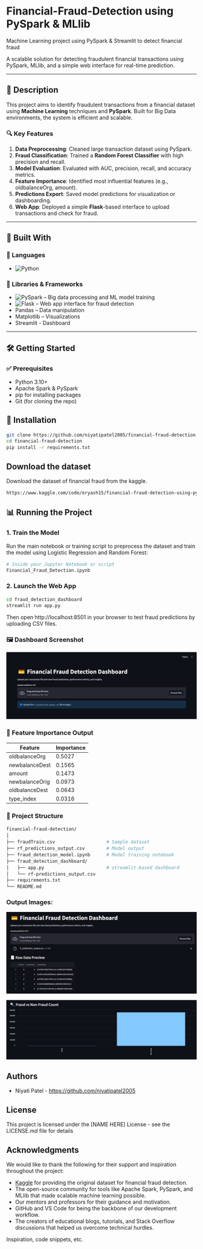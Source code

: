# Financial-Fraud-Detection using PySpark & MLlib
Machine Learning project using PySpark &amp; Streamlit to detect financial fraud


A scalable solution for detecting fraudulent financial transactions using PySpark, MLlib, and a simple web interface for real-time prediction.

---

## 📝 Description

This project aims to identify fraudulent transactions from a financial dataset using **Machine Learning** techniques and **PySpark**. Built for Big Data environments, the system is efficient and scalable.

### 🔍 Key Features

1. **Data Preprocessing**: Cleaned large transaction dataset using PySpark.
2. **Fraud Classification**: Trained a **Random Forest Classifier** with high precision and recall.
3. **Model Evaluation**: Evaluated with AUC, precision, recall, and accuracy metrics.
4. **Feature Importance**: Identified most influential features (e.g., oldbalanceOrg, amount).
5. **Predictions Export**: Saved model predictions for visualization or dashboarding.
6. **Web App**: Deployed a simple **Flask**-based interface to upload transactions and check for fraud.

---

## 🚀 Built With

### 📌 Languages

* ![Python](https://img.shields.io/badge/Python-3776AB?style=flat&logo=python&logoColor=white)


### 🧰 Libraries & Frameworks

* ![PySpark](https://img.shields.io/badge/PySpark-E25A1C?style=flat&logo=apache-spark&logoColor=white) – Big data processing and ML model training
* ![Flask](https://img.shields.io/badge/Flask-000000?style=flat&logo=flask&logoColor=white) – Web app interface for fraud detection
* Pandas – Data manipulation
* Matplotlib – Visualizations
* Streamlit - Dashboard

---

## 🛠️ Getting Started

### ✅ Prerequisites

- Python 3.10+
- Apache Spark & PySpark
- pip for installing packages
- Git (for cloning the repo)

## 🔧 Installation

```bash
git clone https://github.com/niyatipatel2005/financial-fraud-detection.git
cd financial-fraud-detection
pip install -r requirements.txt
```

## Download the dataset

Download the dataset of financial fraud from the kaggle. 
```bash
https://www.kaggle.com/code/eryash15/financial-fraud-detection-using-pyspark-mllib/input
```

## 📊 Running the Project

### 1. Train the Model

Run the main notebook or training script to preprocess the dataset and train the model using Logistic Regression and Random Forest:

```bash
# Inside your Jupyter Notebook or script
Financial_Fraud_Detection.ipynb
```

### 2. Launch the Web App

```bash
cd fraud_detection_dashboard
streamlit run app.py
```
Then open http://localhost:8501 in your browser to test fraud predictions by uploading CSV files.

### 🖼️ Dashboard Screenshot

![Dashboard UI](images/dashboard.jpg)


### 🧠 Feature Importance Output

| Feature         | Importance |
|----------------|------------|
| oldbalanceOrg  | 0.5027     |
| newbalanceDest | 0.1565     |
| amount         | 0.1473     |
| newbalanceOrig | 0.0973     |
| oldbalanceDest | 0.0643     |
| type_index     | 0.0316     |


### 📁 Project Structure

```bash
financial-fraud-detection/
│
├── fraudTrain.csv                   # Sample dataset 
├── rf_predictions_output.csv        # Model output 
├── fraud_detection_model.ipynb      # Model training notebook
├── fraud_detection_dashboard/
│   ├── app.py                       # streamlit-based dashboard
│   └── rf-predictions_output.csv
├── requirements.txt
└── README.md
```

### Output Images:


![Output_1](images/Output_1.jpg)

![Output_2](images/Output_2.jpg)

## Authors

* Niyati Patel  -  https://github.com/niyatipatel2005


## License

This project is licensed under the [NAME HERE] License - see the LICENSE.md file for details

## Acknowledgments


We would like to thank the following for their support and inspiration throughout the project:

- [Kaggle](https://www.kaggle.com/code/eryash15/financial-fraud-detection-using-pyspark-mllib/input) for providing the original dataset for financial fraud detection.
- The open-source community for tools like Apache Spark, PySpark, and MLlib that made scalable machine learning possible.
- Our mentors and professors for their guidance and motivation.
- GitHub and VS Code for being the backbone of our development workflow.
- The creators of educational blogs, tutorials, and Stack Overflow discussions that helped us overcome technical hurdles.


Inspiration, code snippets, etc.
